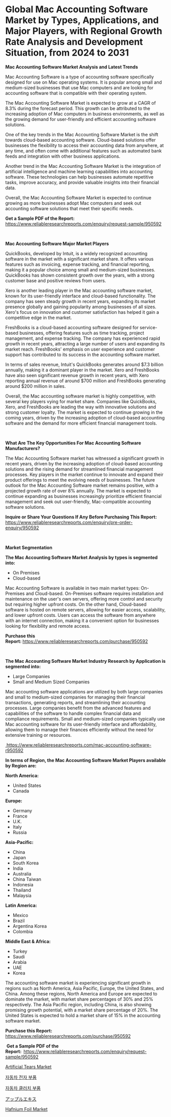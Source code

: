 <p><h1>Global Mac Accounting Software Market by Types, Applications, and Major Players, with Regional Growth Rate Analysis and Development Situation, from 2024 to 2031</h1></p><p><strong>Mac Accounting Software Market Analysis and Latest Trends</strong></p>
<p><p>Mac Accounting Software is a type of accounting software specifically designed for use on Mac operating systems. It is popular among small and medium-sized businesses that use Mac computers and are looking for accounting software that is compatible with their operating system.</p><p>The Mac Accounting Software Market is expected to grow at a CAGR of 8.3% during the forecast period. This growth can be attributed to the increasing adoption of Mac computers in business environments, as well as the growing demand for user-friendly and efficient accounting software solutions.</p><p>One of the key trends in the Mac Accounting Software Market is the shift towards cloud-based accounting software. Cloud-based solutions offer businesses the flexibility to access their accounting data from anywhere, at any time, and often come with additional features such as automated bank feeds and integration with other business applications.</p><p>Another trend in the Mac Accounting Software Market is the integration of artificial intelligence and machine learning capabilities into accounting software. These technologies can help businesses automate repetitive tasks, improve accuracy, and provide valuable insights into their financial data.</p><p>Overall, the Mac Accounting Software Market is expected to continue growing as more businesses adopt Mac computers and seek out accounting software solutions that meet their specific needs.</p></p>
<p><strong>Get a Sample PDF of the Report:&nbsp;</strong> <a href="https://www.reliableresearchreports.com/enquiry/request-sample/950592">https://www.reliableresearchreports.com/enquiry/request-sample/950592</a></p>
<p>&nbsp;</p>
<p><strong>Mac Accounting Software Major Market Players</strong></p>
<p><p>QuickBooks, developed by Intuit, is a widely recognized accounting software in the market with a significant market share. It offers various features such as invoicing, expense tracking, and financial reporting, making it a popular choice among small and medium-sized businesses. QuickBooks has shown consistent growth over the years, with a strong customer base and positive reviews from users.</p><p>Xero is another leading player in the Mac accounting software market, known for its user-friendly interface and cloud-based functionality. The company has seen steady growth in recent years, expanding its market presence globally and gaining popularity among businesses of all sizes. Xero's focus on innovation and customer satisfaction has helped it gain a competitive edge in the market.</p><p>FreshBooks is a cloud-based accounting software designed for service-based businesses, offering features such as time tracking, project management, and expense tracking. The company has experienced rapid growth in recent years, attracting a large number of users and expanding its market reach. FreshBooks' emphasis on user experience and customer support has contributed to its success in the accounting software market.</p><p>In terms of sales revenue, Intuit's QuickBooks generates around $7.3 billion annually, making it a dominant player in the market. Xero and FreshBooks have also seen significant revenue growth in recent years, with Xero reporting annual revenue of around $700 million and FreshBooks generating around $200 million in sales.</p><p>Overall, the Mac accounting software market is highly competitive, with several key players vying for market share. Companies like QuickBooks, Xero, and FreshBooks are leading the way with innovative solutions and strong customer loyalty. The market is expected to continue growing in the coming years, driven by the increasing adoption of cloud-based accounting software and the demand for more efficient financial management tools.</p></p>
<p>&nbsp;</p>
<p><strong>What Are The Key Opportunities For Mac Accounting Software Manufacturers?</strong></p>
<p><p>The Mac Accounting Software market has witnessed a significant growth in recent years, driven by the increasing adoption of cloud-based accounting solutions and the rising demand for streamlined financial management processes. Key players in the market continue to innovate and expand their product offerings to meet the evolving needs of businesses. The future outlook for the Mac Accounting Software market remains positive, with a projected growth rate of over 8% annually. The market is expected to continue expanding as businesses increasingly prioritize efficient financial management and seek out user-friendly, Mac-compatible accounting software solutions.</p></p>
<p><strong>Inquire or Share Your Questions If Any Before Purchasing This Report:</strong> <a href="https://www.reliableresearchreports.com/enquiry/pre-order-enquiry/950592">https://www.reliableresearchreports.com/enquiry/pre-order-enquiry/950592</a></p>
<p>&nbsp;</p>
<p><strong>Market Segmentation</strong></p>
<p><strong>The Mac Accounting Software Market Analysis by types is segmented into:</strong></p>
<p><ul><li>On Premises</li><li>Cloud-based</li></ul></p>
<p><p>Mac Accounting Software is available in two main market types: On-Premises and Cloud-based. On-Premises software requires installation and maintenance on the user's own servers, offering more control and security but requiring higher upfront costs. On the other hand, Cloud-based software is hosted on remote servers, allowing for easier access, scalability, and lower upfront costs. Users can access the software from anywhere with an internet connection, making it a convenient option for businesses looking for flexibility and remote access.</p></p>
<p><strong>Purchase this Report:&nbsp;</strong><a href="https://www.reliableresearchreports.com/purchase/950592">https://www.reliableresearchreports.com/purchase/950592</a></p>
<p>&nbsp;</p>
<p><strong>The Mac Accounting Software Market Industry Research by Application is segmented into:</strong></p>
<p><ul><li>Large Companies</li><li>Small and Medium Sized Companies</li></ul></p>
<p><p>Mac accounting software applications are utilized by both large companies and small to medium-sized companies for managing their financial transactions, generating reports, and streamlining their accounting processes. Large companies benefit from the advanced features and capabilities of the software to handle complex financial data and compliance requirements. Small and medium-sized companies typically use Mac accounting software for its user-friendly interface and affordability, allowing them to manage their finances efficiently without the need for extensive training or resources.</p></p>
<p><a href="https://www.reliableresearchreports.com/mac-accounting-software-r950592">&nbsp;https://www.reliableresearchreports.com/mac-accounting-software-r950592</a></p>
<p><strong>In terms of Region, the Mac Accounting Software Market Players available by Region are:</strong></p>
<p>
    <p> <strong> North America: </strong>
        <ul>
            <li>United States</li>
            <li>Canada</li>
        </ul>
        </p> 
    <p> <strong> Europe: </strong>
        <ul>
            <li>Germany</li>
            <li>France</li>
            <li>U.K.</li>
            <li>Italy</li>
            <li>Russia</li>
        </ul>
        </p> 
    <p> <strong> Asia-Pacific: </strong>
        <ul>
            <li>China</li>
            <li>Japan</li>
            <li>South Korea</li>
            <li>India</li>
            <li>Australia</li>
            <li>China Taiwan</li>
            <li>Indonesia</li>
            <li>Thailand</li>
            <li>Malaysia</li>
        </ul>
        </p> 
    <p> <strong> Latin America: </strong>
        <ul>
            <li>Mexico</li>
            <li>Brazil</li>
            <li>Argentina Korea</li>
            <li>Colombia</li>
        </ul>
        </p> 
    <p> <strong> Middle East & Africa: </strong>
        <ul>
            <li>Turkey</li>
            <li>Saudi</li>
            <li>Arabia</li>
            <li>UAE</li>
            <li>Korea</li>
        </ul>
    </p>
    </p>
<p><p>The accounting software market is experiencing significant growth in regions such as North America, Asia Pacific, Europe, the United States, and China. Among these regions, North America and Europe are expected to dominate the market, with market share percentages of 30% and 25% respectively. The Asia Pacific region, including China, is also showing promising growth potential, with a market share percentage of 20%. The United States is expected to hold a market share of 15% in the accounting software market.</p></p>
<p><strong>Purchase this Report: </strong><a href="https://www.reliableresearchreports.com/purchase/950592">https://www.reliableresearchreports.com/purchase/950592</a></p>
<p>&nbsp;<strong>Get a Sample PDF of the Report:&nbsp;&nbsp;</strong><a href="https://www.reliableresearchreports.com/enquiry/request-sample/950592">https://www.reliableresearchreports.com/enquiry/request-sample/950592</a></p>
<p><strong></strong></p>
<p><p><a href="https://medium.com/@babymorar/artificial-tears-market-exploring-market-share-market-trends-and-future-growth-d51723f998e0">Artificial Tears Market</a></p><p><a href="https://medium.com/@carolynurton5656/%EC%9E%90%EB%8F%99%EC%B0%A8-%EC%A0%84%EC%9E%90-%EB%B6%80%ED%92%88-%EC%8B%9C%EC%9E%A5-2031%EB%85%84%EA%B9%8C%EC%A7%80%EC%9D%98-%EC%B6%94%EC%84%B8-%EC%98%88%EC%B8%A1-%EB%B0%8F-%EA%B2%BD%EC%9F%81-%EB%B6%84%EC%84%9D-b53ce871d6bd">자동차 전자 부품</a></p><p><a href="https://medium.com/@crumbles67678/%EC%9E%90%EB%8F%99%EC%B0%A8-%ED%81%B4%EB%9F%AC%EC%B9%98-%EB%B6%80%ED%92%88-%EC%8B%9C%EC%9E%A5-%ED%86%B5%EC%B0%B0-%EC%8B%9C%EC%9E%A5-%EB%8F%99%ED%96%A5-%EC%84%B1%EC%9E%A5-2024%EB%85%84%EB%B6%80%ED%84%B0-2031%EB%85%84%EA%B9%8C%EC%A7%80-%EC%98%88%EC%B8%A1%EB%90%9C-%EA%B2%83-0a62bb356c77">자동차 클러치 부품</a></p><p><a href="https://medium.com/@alfaro.etbn_52903/%E6%9E%97%E6%AA%8E%E3%82%A8%E3%82%AD%E3%82%B9%E5%B8%82%E5%A0%B4-2031%E5%B9%B4%E3%81%BE%E3%81%A7%E3%81%AE%E6%88%90%E5%8A%9F%E3%81%99%E3%82%8B%E3%83%93%E3%82%B8%E3%83%8D%E3%82%B9%E6%88%A6%E7%95%A5%E3%81%AE%E9%8D%B5%E3%81%A8%E3%81%AA%E3%82%8B%E4%BA%88%E6%B8%AC-7638ce514275">アップルエキス</a></p><p><a href="https://www.linkedin.com/pulse/hafnium-foil-market-analysis-its-cagr-segmentation-global-inj0e">Hafnium Foil Market</a></p></p>
